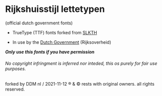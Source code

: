 # Rijkshuisstijl lettetypen 
  (official dutch government fonts)
* TrueType (TTF) fonts forked from [SLKTH](https://github.com/SLKTH/rijksoverheidfonts)

* In use by the [Dutch Government](https://www.government.nl/contact) (Rijksoverheid)

_**Only use this fonts if you have permission**_

###### No copyright infringment is inferred nor inteded, this os purely for fair use purposes.


forked by DDM nl / 2021-11-12 ® & © rests with original owners. all rights reserved. 
